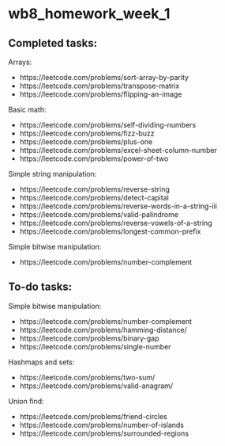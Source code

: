 # wb8_homework_week_1

<h2>Completed tasks:</h2>

Arrays:

<ul>
  <li>https://leetcode.com/problems/sort-array-by-parity</li>
  <li>https://leetcode.com/problems/transpose-matrix</li>
  <li>https://leetcode.com/problems/flipping-an-image</li>
</ul>

Basic math:

<ul>
<li>https://leetcode.com/problems/self-dividing-numbers</li>
<li>https://leetcode.com/problems/fizz-buzz</li>
<li>https://leetcode.com/problems/plus-one</li>
<li>https://leetcode.com/problems/excel-sheet-column-number</li>
<li>https://leetcode.com/problems/power-of-two</li>
</ul>

Simple string manipulation:

<ul>
<li>https://leetcode.com/problems/reverse-string</li>
<li>https://leetcode.com/problems/detect-capital</li>
<li>https://leetcode.com/problems/reverse-words-in-a-string-iii</li>
<li>https://leetcode.com/problems/valid-palindrome</li>
<li>https://leetcode.com/problems/reverse-vowels-of-a-string</li>
<li>https://leetcode.com/problems/longest-common-prefix</li>
</ul>

Simple bitwise manipulation:

<ul>
<li>https://leetcode.com/problems/number-complement</li>
</ul>

<h2>To-do tasks:</h2>

Simple bitwise manipulation:

<ul>
<li>https://leetcode.com/problems/number-complement</li>
<li>https://leetcode.com/problems/hamming-distance/</li>
<li>https://leetcode.com/problems/binary-gap</li>
<li>https://leetcode.com/problems/single-number</li>
</ul>

Hashmaps and sets:

<ul>
<li>https://leetcode.com/problems/two-sum/</li>
<li>https://leetcode.com/problems/valid-anagram/</li>
</ul>

Union find:

<ul>
<li>https://leetcode.com/problems/friend-circles</li>
<li>https://leetcode.com/problems/number-of-islands</li>
<li>https://leetcode.com/problems/surrounded-regions</li>
</ul>
